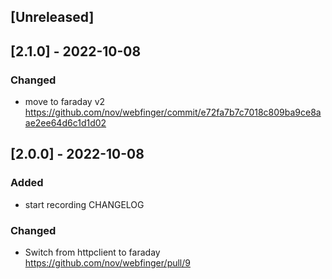 ## [Unreleased]

## [2.1.0] - 2022-10-08

### Changed

- move to faraday v2 https://github.com/nov/webfinger/commit/e72fa7b7c7018c809ba9ce8aae2ee64d6c1d1d02

## [2.0.0] - 2022-10-08

### Added

- start recording CHANGELOG

### Changed

- Switch from httpclient to faraday https://github.com/nov/webfinger/pull/9